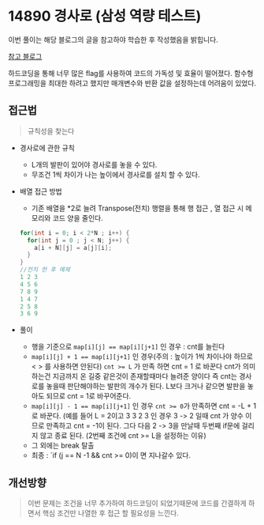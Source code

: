 # 14890 경사로 (삼성 역량 테스트)

이번 풀이는 해당 블로그의 글을 참고하야 학습한 후 작성했음을 밝힙니다.

[참고 블로그](http://www.hellogohn.com/post_one258)

하드코딩을 통해 너무 많은 flag를 사용하여 코드의 가독성 및 효율이 떨어졌다. 함수형 프로그래밍을 최대한 하려고 했지만 매개변수와 반환 값을 설정하는데 어려움이 있었다. 

## 접근법

> 규칙성을 찾는다 

- 경사로에 관한 규칙
	- L개의 발판이 있어야 경사로를 놓을 수 있다.
    - 무조건 1씩 차이가 나는 높이에서 경사로를 설치 할 수 있다.
- 배열 접근 방법
	- 기존 배열을 *2로 늘려 Transpose(전치) 행렬을 통해 행 접근 , 열 접근 시 메모리와 코드 양을 줄인다.
    
    ```java
	for(int i = 0; i < 2*N ; i++) {
      for(int j = 0 ; j < N; j++) {
        a[i + N][j] = a[j][i];
      }
    }
	//전치 한 후 예제
   	1 2 3 
   	4 5 6
    7 8 9
    1 4 7
    2 5 8  
    3 6 9  
    ```

- 풀이
	- 행을 기준으로 `map[i][j] == map[i][j+1]` 인 경우 : cnt를 늘린다
    - `map[i][j] + 1 == map[i][j+1]` 인 경우(주의 : 높이가 1씩 차이나야 하므로 < > 를 사용하면 안된다)
    	`cnt >= L` 가 만족 하면 cnt = 1 로 바꾼다
        cnt가 의미하는건 지금까지 온 길중 같은것이 존재할때마다 늘려준 양이다 즉 cnt는 경사로를 놓을때 판단해야하는 		발판의 개수가 된다. L보다 크거나 같으면 발판을 놓아도 되므로 cnt = 1로 바꾸어준다.
    - `map[i][j] - 1 == map[i][j+1]` 인 경우 `cnt >= 0`가 만족하면 cnt = -L + 1 로 바꾼다.
    	(예를 들어 L = 2이고 3 3 2 3 인 경우 3 -> 2 일때 cnt 가 양수 이므로 만족하고 cnt = -1이 된다. 그다		다음 2 -> 3을 만날때 두번째 if문에 걸리지 않고 종료 된다. (2번째 조건에 cnt >= L을 설정하는 이유)
    - 그 외에는 break 탈출
  	- 최종 : `if (j == N -1 && cnt >= 0)이 면 지나갈수 있다.
    
    
## 개선방향

> 이번 문제는 조건을 너무 추가하여 하드코딩이 되었기때문에 코드를 간결하게 하면서 핵심 조건만 나열한 후 접근 할 필요성을 느낀다.
